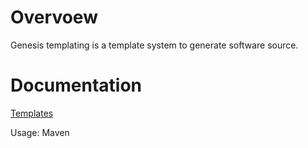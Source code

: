# Overvoew

Genesis templating is a template system to generate software source.

# Documentation

[Templates](templates.html)

Usage: Maven


